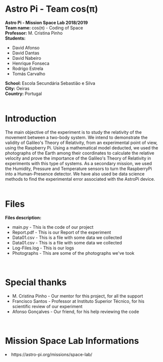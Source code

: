 # Astro Pi - Team cos(π)

<b> Astro Pi - Mission Space Lab 2018/2019 </b> <br>
<b> Team name: </b> cos(π) - Coding of Space <br>
<b> Professor:</b> M. Cristina Pinho <br>
<b> Students:</b> <br>
<ul>
<li> David Afonso <br>
<li> David Dantas <br>
<li> David Nabeiro <br>
<li> Henrique Fonseca<br>
<li> Rodrigo Estrela <br>
<li> Tomás Carvalho<br>
</ul>
<b> School: </b> Escola Secundária Sebastião e Silva<br>
<b> City:</b> Oeiras <br>
<b> Country:</b> Portugal <br>
<br>


# Introduction
The main objective of the experiment is to study the relativity of the movement between a two-body system. We intend to demonstrate the validity of Galileo's Theory of Relativity, from an experimental point of view, using the Raspberry Pi. Using a mathematical model deducted, we used the photographs of the Earth among their coordinates to calculate the relative velocity and prove the importance of the Galileo's Theory of Relativity in experiments with this type of systems.  As a secondary mission, we used the Humidity, Pressure and Temperature sensors to turn the RaspberryPi into a Human-Presence detector. We have also used be data science methods to find the experimental error associated with the AstroPi device.
<br>
<br>

 



# Files   
 <b> Files description: </b> <br>
  <ul>
    <li> main.py - This is the code of our project <br>
    <li> Report.pdf - This is our Report of the experiment <br>
    <li> Data01.csv - This is a file with some data we collected <br>
    <li> Data01.csv - This is a file with some data we collected <br>
    <li> Log-Files.log - This is our logs <br>
    <li> Photographs - This are some of the photographs we've took <br>  
   </ul>
   <br>
   
   
# Special thanks </b> <br>
  <ul>
    <li> M. Cristina Pinho - Our mentor for this project, for all the support<br>
    <li> Francisco Santos - Professor at Instituto Superior Técnico, for his scientific review of our experiment <br>
    <li> Afonso Gonçalves - Our friend, for his help reviewing the code <br>
   </ul>
   <br>
   

# Mission Space Lab Informations
<li> https://astro-pi.org/missions/space-lab/ </li>
